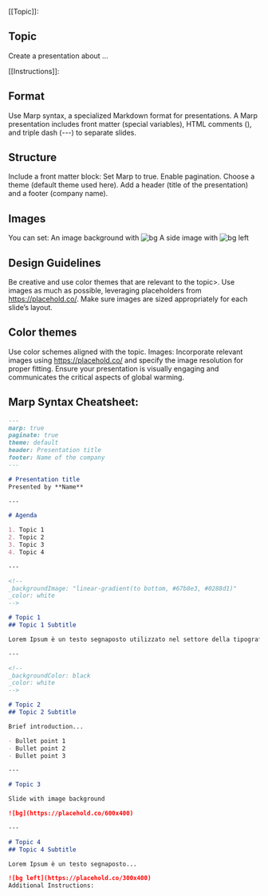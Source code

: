 [[Topic]]:

## Topic
Create a presentation about ...


[[Instructions]]:

## Format
Use Marp syntax, a specialized Markdown format for presentations.
A Marp presentation includes front matter (special variables), HTML comments (<!-- -->), and triple dash (---) to separate slides.

## Structure
Include a front matter block:
Set Marp to true.
Enable pagination.
Choose a theme (default theme used here).
Add a header (title of the presentation) and a footer (company name).

## Images
You can set:
An image background with ![bg](https://placehold.co/600x400)
A side image with ![bg left](https://placehold.co/300x400)

## Design Guidelines

Be creative and use color themes that are relevant to the topic>.
Use images as much as possible, leveraging placeholders from https://placehold.co/.
Make sure images are sized appropriately for each slide’s layout.


## Color themes

Use color schemes aligned with the topic.
Images: Incorporate relevant images using https://placehold.co/ and specify the image resolution for proper fitting.
Ensure your presentation is visually engaging and communicates the critical aspects of global warming.

## Marp Syntax Cheatsheet:


```markdown
---
marp: true
paginate: true
theme: default
header: Presentation title
footer: Name of the company
---

# Presentation title
Presented by **Name**

---

# Agenda

1. Topic 1
2. Topic 2
3. Topic 3
4. Topic 4

---

<!-- 
_backgroundImage: "linear-gradient(to bottom, #67b8e3, #0288d1)" 
_color: white
-->

# Topic 1
## Topic 1 Subtitle

Lorem Ipsum è un testo segnaposto utilizzato nel settore della tipografia e della stampa...

---

<!--
_backgroundColor: black
_color: white
-->

# Topic 2
## Topic 2 Subtitle

Brief introduction...

- Bullet point 1
- Bullet point 2
- Bullet point 3

---

# Topic 3

Slide with image background

![bg](https://placehold.co/600x400)

---

# Topic 4
## Topic 4 Subtitle

Lorem Ipsum è un testo segnaposto...

![bg left](https://placehold.co/300x400)
Additional Instructions:
```


